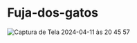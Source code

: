# Fuja-dos-gatos
![Captura de Tela 2024-04-11 às 20 45 57](https://github.com/03GabrielaMoreira03/Fuja-dos-gatos/assets/166766398/a01eee81-ebb3-4609-814a-d16f89c249d6)
